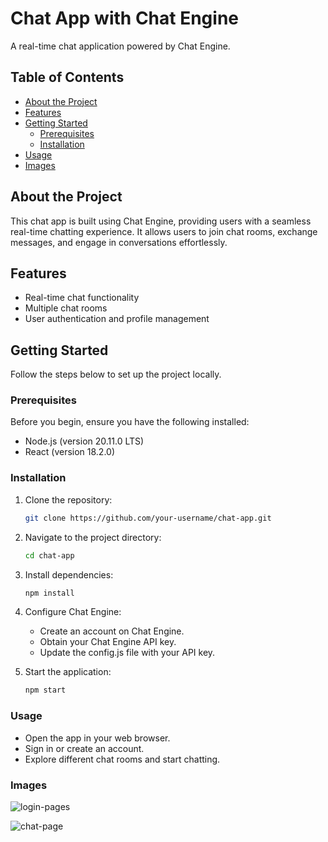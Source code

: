 # Chat App with Chat Engine

A real-time chat application powered by Chat Engine.

## Table of Contents

- [About the Project](#about-the-project)
- [Features](#features)
- [Getting Started](#getting-started)
  - [Prerequisites](#prerequisites)
  - [Installation](#installation)
- [Usage](#usage)
- [Images](#Images)

## About the Project

This chat app is built using Chat Engine, providing users with a seamless real-time chatting experience. It allows users to join chat rooms, exchange messages, and engage in conversations effortlessly.

## Features

- Real-time chat functionality
- Multiple chat rooms
- User authentication and profile management

## Getting Started

Follow the steps below to set up the project locally.

### Prerequisites

Before you begin, ensure you have the following installed:

- Node.js (version 20.11.0 LTS)
- React (version 18.2.0)

### Installation

1. Clone the repository:

   ```bash
   git clone https://github.com/your-username/chat-app.git

2. Navigate to the project directory:

   ```bash
   cd chat-app
   
3. Install dependencies:

   ```bash
   npm install

4. Configure Chat Engine:
   - Create an account on Chat Engine.
   - Obtain your Chat Engine API key.
   - Update the config.js file with your API key.

5. Start the application:

   ```bash
   npm start

### Usage
   
   - Open the app in your web browser.
   - Sign in or create an account.
   - Explore different chat rooms and start chatting.

### Images 

   ![login-pages](https://media.discordapp.net/attachments/987947169468284948/1195335890017456288/image.png?ex=6677650c&is=6676138c&hm=be6b5bee3e3df413238ada7d1518a327dec3aab2634005df6d22114038c662fd&=&format=webp&quality=lossless&width=825&height=355)

   ![chat-page](https://media.discordapp.net/attachments/987947169468284948/1195342589256278117/image.png?ex=66776b49&is=667619c9&hm=a0864d99f54801d70ddedbcc587a77050ac1a02a25ab3ff8172aaa3e9a255a78&=&format=webp&quality=lossless&width=1440&height=618)


